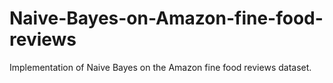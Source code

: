 # Naive-Bayes-on-Amazon-fine-food-reviews
Implementation of Naive Bayes on the Amazon fine food reviews dataset.
